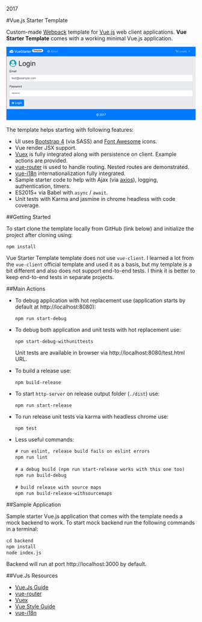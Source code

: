 2017

#Vue.js Starter Template

<!--- tags: javascript -->

Custom-made [Webpack](https://webpack.js.org/) template for [Vue.js](https://vuejs.org) web client applications. **Vue Starter Template** comes with a working minimal Vue.js application.

![](r/vue-starter-template/app.png)

The template helps starting with following features:

* UI uses [Bootstrap 4](http://getbootstrap.com/) (via SASS) and [Font Awesome](http://fontawesome.io/icons/) icons.
* Vue render JSX support.
* [Vuex](https://vuex.vuejs.org/en/) is fully integrated along with persistence on client. Example actions are provided.
* [vue-router](https://router.vuejs.org/en/) is used to handle routing. Nested routes are demonstrated.
* [vue-i18n](http://kazupon.github.io/vue-i18n/en/) internationalization fully integrated.
* Sample starter code to help with Ajax (via [axios](https://github.com/axios/axios)), logging, authentication, timers.
* ES2015+ via Babel with `async` / `await`.
* Unit tests with Karma and jasmine in chrome headless with code coverage.

##Getting Started

To start clone the template locally from GitHub (link below) and initialize the project after cloning using:

```
npm install
```

Vue Starter Template template does not use `vue-client`. I learned a lot from the `vue-client` official template and used it as a basis, but my template is a bit different and also does not support end-to-end tests. I think it is better to keep end-to-end tests in separate projects.

##Main Actions

* To debug application with hot replacement use (application starts by default at http://localhost:8080):

    ```
    npm run start-debug
    ```

* To debug both application and unit tests with hot replacement use:

    ```
    npm start-debug-withunittests
    ```
 
  Unit tests are available in browser via http://localhost:8080/test.html URL.

* To build a release use:

    ```
    npm build-release
    ```

* To start `http-server` on release output folder (`./dist`) use:

    ```
    npm run start-release
    ```

* To run release unit tests via karma with headless chrome use:

    ```
    npm test
    ```

* Less useful commands:

    ```
    # run eslint, release build fails on eslint errors
    npm run lint

    # a debug build (npm run start-release works with this one too)
    npm run build-debug

    # build release with source maps
    npm run build-release-withsourcemaps
    ```


##Sample Application

Sample starter Vue.js application that comes with the template needs a mock backend to work. To start mock backend run the following commands in a terminal:

```
cd backend
npm install
node index.js
```

Backend will run at port http://localhost:3000 by default.

##Vue.Js Resources

* [Vue.Js Guide](https://vuejs.org/v2/guide/)
* [vue-router](https://router.vuejs.org/en/)
* [Vuex](https://vuex.vuejs.org/en/)
* [Vue Style Guide](https://vuejs.org/v2/style-guide/)
* [vue-i18n](http://kazupon.github.io/vue-i18n/en/)


